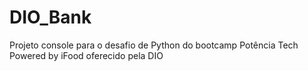 # DIO_Bank
Projeto console para o desafio de Python do bootcamp Potência Tech Powered by iFood oferecido pela DIO
